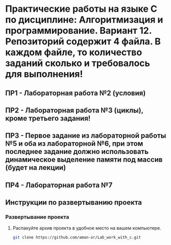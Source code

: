 # Практические работы на языке С по дисциплине: Алгоритмизация и программирование. Вариант 12. Репозиторий содержит 4 файла. В каждом файле, то количество заданий сколько и требовалось для выполнения!

## ПР1 - Лабораторная работа №2 (условия)

## ПР2 - Лабораторная работа №3 (циклы), кроме третьего задания!

## ПР3 -  Первое задание из лабораторной работы №5 и оба из лабораторной №6, при этом последнее задание должно использовать динамическое выделение памяти под массив (будет на лекции)

## ПР4 - Лабораторная работа №7

## Инструкции по развертыванию проекта

### Развертывание проекта

1. Распакуйте архив проекта в удобное место на вашем компьютере.

   ```bash
   git clone https://github.com/aman-or/Lab_work_with_c.git
   ```